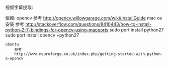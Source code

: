 视频字幕提取:

	


依赖:
	opencv
	参考 http://opencv.willowgarage.com/wiki/InstallGuide
	mac os 安装
		参考 http://stackoverflow.com/questions/8410443/how-to-install-python-2-7-bindings-for-opencv-using-macports
		sudo port install python27
		sudo port install opencv +python27


	ubuntu	
		参考
		http://www.neuroforge.co.uk/index.php/getting-started-with-python-a-opencv
